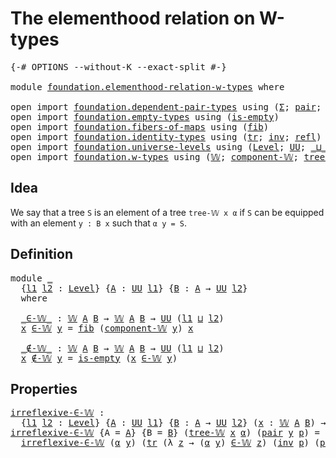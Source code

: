 # The elementhood relation on W-types

<pre class="Agda"><a id="48" class="Symbol">{-#</a> <a id="52" class="Keyword">OPTIONS</a> <a id="60" class="Pragma">--without-K</a> <a id="72" class="Pragma">--exact-split</a> <a id="86" class="Symbol">#-}</a>

<a id="91" class="Keyword">module</a> <a id="98" href="foundation.elementhood-relation-w-types.html" class="Module">foundation.elementhood-relation-w-types</a> <a id="138" class="Keyword">where</a>

<a id="145" class="Keyword">open</a> <a id="150" class="Keyword">import</a> <a id="157" href="foundation.dependent-pair-types.html" class="Module">foundation.dependent-pair-types</a> <a id="189" class="Keyword">using</a> <a id="195" class="Symbol">(</a><a id="196" href="foundation-core.dependent-pair-types.html#502" class="Record">Σ</a><a id="197" class="Symbol">;</a> <a id="199" href="foundation-core.dependent-pair-types.html#575" class="InductiveConstructor">pair</a><a id="203" class="Symbol">;</a> <a id="205" href="foundation-core.dependent-pair-types.html#592" class="Field">pr1</a><a id="208" class="Symbol">;</a> <a id="210" href="foundation-core.dependent-pair-types.html#604" class="Field">pr2</a><a id="213" class="Symbol">)</a>
<a id="215" class="Keyword">open</a> <a id="220" class="Keyword">import</a> <a id="227" href="foundation.empty-types.html" class="Module">foundation.empty-types</a> <a id="250" class="Keyword">using</a> <a id="256" class="Symbol">(</a><a id="257" href="foundation-core.empty-types.html#1218" class="Function">is-empty</a><a id="265" class="Symbol">)</a>
<a id="267" class="Keyword">open</a> <a id="272" class="Keyword">import</a> <a id="279" href="foundation.fibers-of-maps.html" class="Module">foundation.fibers-of-maps</a> <a id="305" class="Keyword">using</a> <a id="311" class="Symbol">(</a><a id="312" href="foundation-core.fibers-of-maps.html#928" class="Function">fib</a><a id="315" class="Symbol">)</a>
<a id="317" class="Keyword">open</a> <a id="322" class="Keyword">import</a> <a id="329" href="foundation.identity-types.html" class="Module">foundation.identity-types</a> <a id="355" class="Keyword">using</a> <a id="361" class="Symbol">(</a><a id="362" href="foundation-core.identity-types.html#4584" class="Function">tr</a><a id="364" class="Symbol">;</a> <a id="366" href="foundation-core.identity-types.html#1552" class="Function">inv</a><a id="369" class="Symbol">;</a> <a id="371" href="foundation-core.identity-types.html#694" class="InductiveConstructor">refl</a><a id="375" class="Symbol">)</a>
<a id="377" class="Keyword">open</a> <a id="382" class="Keyword">import</a> <a id="389" href="foundation.universe-levels.html" class="Module">foundation.universe-levels</a> <a id="416" class="Keyword">using</a> <a id="422" class="Symbol">(</a><a id="423" href="Agda.Primitive.html#597" class="Postulate">Level</a><a id="428" class="Symbol">;</a> <a id="430" href="foundation-core.universe-levels.html#222" class="Primitive">UU</a><a id="432" class="Symbol">;</a> <a id="434" href="Agda.Primitive.html#810" class="Primitive Operator">_⊔_</a><a id="437" class="Symbol">)</a>
<a id="439" class="Keyword">open</a> <a id="444" class="Keyword">import</a> <a id="451" href="foundation.w-types.html" class="Module">foundation.w-types</a> <a id="470" class="Keyword">using</a> <a id="476" class="Symbol">(</a><a id="477" href="foundation.w-types.html#2315" class="Datatype">𝕎</a><a id="478" class="Symbol">;</a> <a id="480" href="foundation.w-types.html#2550" class="Function">component-𝕎</a><a id="491" class="Symbol">;</a> <a id="493" href="foundation.w-types.html#2384" class="InductiveConstructor">tree-𝕎</a><a id="499" class="Symbol">)</a>
</pre>
## Idea

We say that a tree `S` is an element of a tree `tree-𝕎 x α` if `S` can be equipped with an element `y : B x` such that `α y = S`.

## Definition

<pre class="Agda"><a id="669" class="Keyword">module</a> <a id="676" href="foundation.elementhood-relation-w-types.html#676" class="Module">_</a>
  <a id="680" class="Symbol">{</a><a id="681" href="foundation.elementhood-relation-w-types.html#681" class="Bound">l1</a> <a id="684" href="foundation.elementhood-relation-w-types.html#684" class="Bound">l2</a> <a id="687" class="Symbol">:</a> <a id="689" href="Agda.Primitive.html#597" class="Postulate">Level</a><a id="694" class="Symbol">}</a> <a id="696" class="Symbol">{</a><a id="697" href="foundation.elementhood-relation-w-types.html#697" class="Bound">A</a> <a id="699" class="Symbol">:</a> <a id="701" href="foundation-core.universe-levels.html#222" class="Primitive">UU</a> <a id="704" href="foundation.elementhood-relation-w-types.html#681" class="Bound">l1</a><a id="706" class="Symbol">}</a> <a id="708" class="Symbol">{</a><a id="709" href="foundation.elementhood-relation-w-types.html#709" class="Bound">B</a> <a id="711" class="Symbol">:</a> <a id="713" href="foundation.elementhood-relation-w-types.html#697" class="Bound">A</a> <a id="715" class="Symbol">→</a> <a id="717" href="foundation-core.universe-levels.html#222" class="Primitive">UU</a> <a id="720" href="foundation.elementhood-relation-w-types.html#684" class="Bound">l2</a><a id="722" class="Symbol">}</a>
  <a id="726" class="Keyword">where</a>

  <a id="735" href="foundation.elementhood-relation-w-types.html#735" class="Function Operator">_∈-𝕎_</a> <a id="741" class="Symbol">:</a> <a id="743" href="foundation.w-types.html#2315" class="Datatype">𝕎</a> <a id="745" href="foundation.elementhood-relation-w-types.html#697" class="Bound">A</a> <a id="747" href="foundation.elementhood-relation-w-types.html#709" class="Bound">B</a> <a id="749" class="Symbol">→</a> <a id="751" href="foundation.w-types.html#2315" class="Datatype">𝕎</a> <a id="753" href="foundation.elementhood-relation-w-types.html#697" class="Bound">A</a> <a id="755" href="foundation.elementhood-relation-w-types.html#709" class="Bound">B</a> <a id="757" class="Symbol">→</a> <a id="759" href="foundation-core.universe-levels.html#222" class="Primitive">UU</a> <a id="762" class="Symbol">(</a><a id="763" href="foundation.elementhood-relation-w-types.html#681" class="Bound">l1</a> <a id="766" href="Agda.Primitive.html#810" class="Primitive Operator">⊔</a> <a id="768" href="foundation.elementhood-relation-w-types.html#684" class="Bound">l2</a><a id="770" class="Symbol">)</a>
  <a id="774" href="foundation.elementhood-relation-w-types.html#774" class="Bound">x</a> <a id="776" href="foundation.elementhood-relation-w-types.html#735" class="Function Operator">∈-𝕎</a> <a id="780" href="foundation.elementhood-relation-w-types.html#780" class="Bound">y</a> <a id="782" class="Symbol">=</a> <a id="784" href="foundation-core.fibers-of-maps.html#928" class="Function">fib</a> <a id="788" class="Symbol">(</a><a id="789" href="foundation.w-types.html#2550" class="Function">component-𝕎</a> <a id="801" href="foundation.elementhood-relation-w-types.html#780" class="Bound">y</a><a id="802" class="Symbol">)</a> <a id="804" href="foundation.elementhood-relation-w-types.html#774" class="Bound">x</a>

  <a id="809" href="foundation.elementhood-relation-w-types.html#809" class="Function Operator">_∉-𝕎_</a> <a id="815" class="Symbol">:</a> <a id="817" href="foundation.w-types.html#2315" class="Datatype">𝕎</a> <a id="819" href="foundation.elementhood-relation-w-types.html#697" class="Bound">A</a> <a id="821" href="foundation.elementhood-relation-w-types.html#709" class="Bound">B</a> <a id="823" class="Symbol">→</a> <a id="825" href="foundation.w-types.html#2315" class="Datatype">𝕎</a> <a id="827" href="foundation.elementhood-relation-w-types.html#697" class="Bound">A</a> <a id="829" href="foundation.elementhood-relation-w-types.html#709" class="Bound">B</a> <a id="831" class="Symbol">→</a> <a id="833" href="foundation-core.universe-levels.html#222" class="Primitive">UU</a> <a id="836" class="Symbol">(</a><a id="837" href="foundation.elementhood-relation-w-types.html#681" class="Bound">l1</a> <a id="840" href="Agda.Primitive.html#810" class="Primitive Operator">⊔</a> <a id="842" href="foundation.elementhood-relation-w-types.html#684" class="Bound">l2</a><a id="844" class="Symbol">)</a>
  <a id="848" href="foundation.elementhood-relation-w-types.html#848" class="Bound">x</a> <a id="850" href="foundation.elementhood-relation-w-types.html#809" class="Function Operator">∉-𝕎</a> <a id="854" href="foundation.elementhood-relation-w-types.html#854" class="Bound">y</a> <a id="856" class="Symbol">=</a> <a id="858" href="foundation-core.empty-types.html#1218" class="Function">is-empty</a> <a id="867" class="Symbol">(</a><a id="868" href="foundation.elementhood-relation-w-types.html#848" class="Bound">x</a> <a id="870" href="foundation.elementhood-relation-w-types.html#735" class="Function Operator">∈-𝕎</a> <a id="874" href="foundation.elementhood-relation-w-types.html#854" class="Bound">y</a><a id="875" class="Symbol">)</a>
</pre>
## Properties

<pre class="Agda"><a id="irreflexive-∈-𝕎"></a><a id="905" href="foundation.elementhood-relation-w-types.html#905" class="Function">irreflexive-∈-𝕎</a> <a id="921" class="Symbol">:</a>
  <a id="925" class="Symbol">{</a><a id="926" href="foundation.elementhood-relation-w-types.html#926" class="Bound">l1</a> <a id="929" href="foundation.elementhood-relation-w-types.html#929" class="Bound">l2</a> <a id="932" class="Symbol">:</a> <a id="934" href="Agda.Primitive.html#597" class="Postulate">Level</a><a id="939" class="Symbol">}</a> <a id="941" class="Symbol">{</a><a id="942" href="foundation.elementhood-relation-w-types.html#942" class="Bound">A</a> <a id="944" class="Symbol">:</a> <a id="946" href="foundation-core.universe-levels.html#222" class="Primitive">UU</a> <a id="949" href="foundation.elementhood-relation-w-types.html#926" class="Bound">l1</a><a id="951" class="Symbol">}</a> <a id="953" class="Symbol">{</a><a id="954" href="foundation.elementhood-relation-w-types.html#954" class="Bound">B</a> <a id="956" class="Symbol">:</a> <a id="958" href="foundation.elementhood-relation-w-types.html#942" class="Bound">A</a> <a id="960" class="Symbol">→</a> <a id="962" href="foundation-core.universe-levels.html#222" class="Primitive">UU</a> <a id="965" href="foundation.elementhood-relation-w-types.html#929" class="Bound">l2</a><a id="967" class="Symbol">}</a> <a id="969" class="Symbol">(</a><a id="970" href="foundation.elementhood-relation-w-types.html#970" class="Bound">x</a> <a id="972" class="Symbol">:</a> <a id="974" href="foundation.w-types.html#2315" class="Datatype">𝕎</a> <a id="976" href="foundation.elementhood-relation-w-types.html#942" class="Bound">A</a> <a id="978" href="foundation.elementhood-relation-w-types.html#954" class="Bound">B</a><a id="979" class="Symbol">)</a> <a id="981" class="Symbol">→</a> <a id="983" href="foundation.elementhood-relation-w-types.html#970" class="Bound">x</a> <a id="985" href="foundation.elementhood-relation-w-types.html#809" class="Function Operator">∉-𝕎</a> <a id="989" href="foundation.elementhood-relation-w-types.html#970" class="Bound">x</a>
<a id="991" href="foundation.elementhood-relation-w-types.html#905" class="Function">irreflexive-∈-𝕎</a> <a id="1007" class="Symbol">{</a><a id="1008" class="Argument">A</a> <a id="1010" class="Symbol">=</a> <a id="1012" href="foundation.elementhood-relation-w-types.html#1012" class="Bound">A</a><a id="1013" class="Symbol">}</a> <a id="1015" class="Symbol">{</a><a id="1016" class="Argument">B</a> <a id="1018" class="Symbol">=</a> <a id="1020" href="foundation.elementhood-relation-w-types.html#1020" class="Bound">B</a><a id="1021" class="Symbol">}</a> <a id="1023" class="Symbol">(</a><a id="1024" href="foundation.w-types.html#2384" class="InductiveConstructor">tree-𝕎</a> <a id="1031" href="foundation.elementhood-relation-w-types.html#1031" class="Bound">x</a> <a id="1033" href="foundation.elementhood-relation-w-types.html#1033" class="Bound">α</a><a id="1034" class="Symbol">)</a> <a id="1036" class="Symbol">(</a><a id="1037" href="foundation-core.dependent-pair-types.html#575" class="InductiveConstructor">pair</a> <a id="1042" href="foundation.elementhood-relation-w-types.html#1042" class="Bound">y</a> <a id="1044" href="foundation.elementhood-relation-w-types.html#1044" class="Bound">p</a><a id="1045" class="Symbol">)</a> <a id="1047" class="Symbol">=</a>
  <a id="1051" href="foundation.elementhood-relation-w-types.html#905" class="Function">irreflexive-∈-𝕎</a> <a id="1067" class="Symbol">(</a><a id="1068" href="foundation.elementhood-relation-w-types.html#1033" class="Bound">α</a> <a id="1070" href="foundation.elementhood-relation-w-types.html#1042" class="Bound">y</a><a id="1071" class="Symbol">)</a> <a id="1073" class="Symbol">(</a><a id="1074" href="foundation-core.identity-types.html#4584" class="Function">tr</a> <a id="1077" class="Symbol">(λ</a> <a id="1080" href="foundation.elementhood-relation-w-types.html#1080" class="Bound">z</a> <a id="1082" class="Symbol">→</a> <a id="1084" class="Symbol">(</a><a id="1085" href="foundation.elementhood-relation-w-types.html#1033" class="Bound">α</a> <a id="1087" href="foundation.elementhood-relation-w-types.html#1042" class="Bound">y</a><a id="1088" class="Symbol">)</a> <a id="1090" href="foundation.elementhood-relation-w-types.html#735" class="Function Operator">∈-𝕎</a> <a id="1094" href="foundation.elementhood-relation-w-types.html#1080" class="Bound">z</a><a id="1095" class="Symbol">)</a> <a id="1097" class="Symbol">(</a><a id="1098" href="foundation-core.identity-types.html#1552" class="Function">inv</a> <a id="1102" href="foundation.elementhood-relation-w-types.html#1044" class="Bound">p</a><a id="1103" class="Symbol">)</a> <a id="1105" class="Symbol">(</a><a id="1106" href="foundation-core.dependent-pair-types.html#575" class="InductiveConstructor">pair</a> <a id="1111" href="foundation.elementhood-relation-w-types.html#1042" class="Bound">y</a> <a id="1113" href="foundation-core.identity-types.html#694" class="InductiveConstructor">refl</a><a id="1117" class="Symbol">))</a>
</pre>
